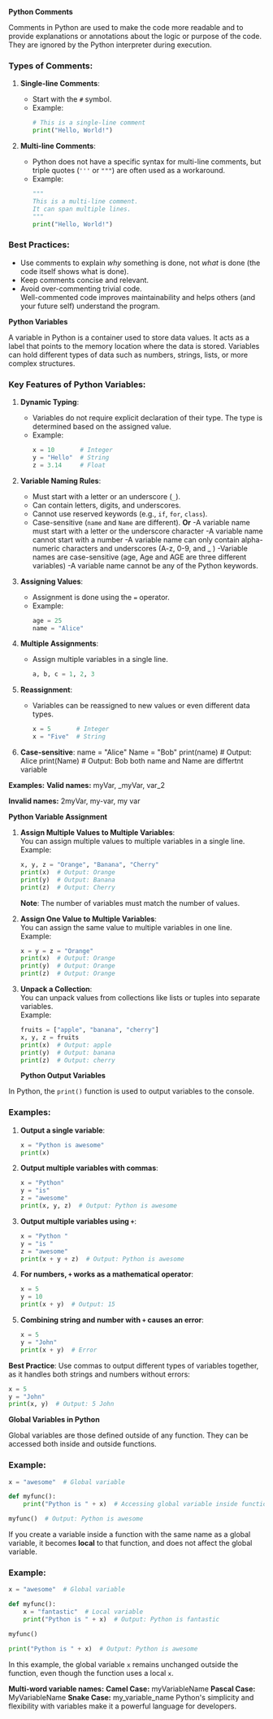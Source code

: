 **Python Comments**  

Comments in Python are used to make the code more readable and to provide explanations or annotations about the logic or purpose of the code. They are ignored by the Python interpreter during execution.  

### Types of Comments:  
1. **Single-line Comments**:  
   - Start with the `#` symbol.  
   - Example:  
     ```python
     # This is a single-line comment
     print("Hello, World!")
     ```

2. **Multi-line Comments**:  
   - Python does not have a specific syntax for multi-line comments, but triple quotes (`'''` or `"""`) are often used as a workaround.  
   - Example:  
     ```python
     """
     This is a multi-line comment.
     It can span multiple lines.
     """
     print("Hello, World!")
     ```

### Best Practices:
- Use comments to explain *why* something is done, not *what* is done (the code itself shows what is done).  
- Keep comments concise and relevant.  
- Avoid over-commenting trivial code.  
Well-commented code improves maintainability and helps others (and your future self) understand the program.

**Python Variables**  

A variable in Python is a container used to store data values. It acts as a label that points to the memory location where the data is stored. Variables can hold different types of data such as numbers, strings, lists, or more complex structures.

### Key Features of Python Variables:
1. **Dynamic Typing**:  
   - Variables do not require explicit declaration of their type. The type is determined based on the assigned value.  
   - Example:  
     ```python
     x = 10       # Integer
     y = "Hello"  # String
     z = 3.14     # Float
     ```

2. **Variable Naming Rules**:
   - Must start with a letter or an underscore (`_`).
   - Can contain letters, digits, and underscores.
   - Cannot use reserved keywords (e.g., `if`, `for`, `class`).
   - Case-sensitive (`name` and `Name` are different).
**Or**
   -A variable name must start with a letter or the underscore character
   -A variable name cannot start with a number
   -A variable name can only contain alpha-numeric characters and underscores (A-z, 0-9, and _ )
   -Variable names are case-sensitive (age, Age and AGE are three different variables)
   -A variable name cannot be any of the Python keywords.

3. **Assigning Values**:
   - Assignment is done using the `=` operator.
   - Example:  
     ```python
     age = 25
     name = "Alice"
     ```

4. **Multiple Assignments**:
   - Assign multiple variables in a single line.  
     ```python
     a, b, c = 1, 2, 3
     ```

5. **Reassignment**:
   - Variables can be reassigned to new values or even different data types.  
     ```python
     x = 5       # Integer
     x = "Five"  # String
     ```
6. **Case-sensitive**:
name = "Alice"
Name = "Bob"
print(name)  # Output: Alice
print(Name)  # Output: Bob
both name and Name are differtnt variable

**Examples:**
**Valid names:**
myVar, _myVar, var_2

**Invalid names:**
2myVar, my-var, my var

**Python Variable Assignment**

1. **Assign Multiple Values to Multiple Variables**:  
   You can assign multiple values to multiple variables in a single line.  
   Example:  
   ```python
   x, y, z = "Orange", "Banana", "Cherry"
   print(x)  # Output: Orange
   print(y)  # Output: Banana
   print(z)  # Output: Cherry
   ```
   **Note**: The number of variables must match the number of values.

2. **Assign One Value to Multiple Variables**:  
   You can assign the same value to multiple variables in one line.  
   Example:  
   ```python
   x = y = z = "Orange"
   print(x)  # Output: Orange
   print(y)  # Output: Orange
   print(z)  # Output: Orange
   ```

3. **Unpack a Collection**:  
   You can unpack values from collections like lists or tuples into separate variables.  
   Example:  
   ```python
   fruits = ["apple", "banana", "cherry"]
   x, y, z = fruits
   print(x)  # Output: apple
   print(y)  # Output: banana
   print(z)  # Output: cherry
   ```
   **Python Output Variables**

In Python, the `print()` function is used to output variables to the console.

### Examples:

1. **Output a single variable**:
   ```python
   x = "Python is awesome"
   print(x)
   ```

2. **Output multiple variables with commas**:
   ```python
   x = "Python"
   y = "is"
   z = "awesome"
   print(x, y, z)  # Output: Python is awesome
   ```

3. **Output multiple variables using `+`**:
   ```python
   x = "Python "
   y = "is "
   z = "awesome"
   print(x + y + z)  # Output: Python is awesome
   ```

4. **For numbers, `+` works as a mathematical operator**:
   ```python
   x = 5
   y = 10
   print(x + y)  # Output: 15
   ```

5. **Combining string and number with `+` causes an error**:
   ```python
   x = 5
   y = "John"
   print(x + y)  # Error
   ```

**Best Practice**: Use commas to output different types of variables together, as it handles both strings and numbers without errors:
```python
x = 5
y = "John"
print(x, y)  # Output: 5 John
```
   **Global Variables in Python**

Global variables are those defined outside of any function. They can be accessed both inside and outside functions.

### Example:
```python
x = "awesome"  # Global variable

def myfunc():
    print("Python is " + x)  # Accessing global variable inside function

myfunc()  # Output: Python is awesome
```

If you create a variable inside a function with the same name as a global variable, it becomes **local** to that function, and does not affect the global variable.

### Example:
```python
x = "awesome"  # Global variable

def myfunc():
    x = "fantastic"  # Local variable
    print("Python is " + x)  # Output: Python is fantastic

myfunc()

print("Python is " + x)  # Output: Python is awesome
```

In this example, the global variable `x` remains unchanged outside the function, even though the function uses a local `x`.

**Multi-word variable names:**
**Camel Case:** myVariableName
**Pascal Case:** MyVariableName
**Snake Case:** my_variable_name
Python's simplicity and flexibility with variables make it a powerful language for developers.
